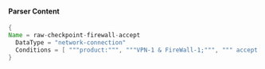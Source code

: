 #### Parser Content
```Java
{
Name = raw-checkpoint-firewall-accept
  DataType = "network-connection"
  Conditions = [ """product:""", """VPN-1 & FireWall-1;""", """ accept """ ]
}
```